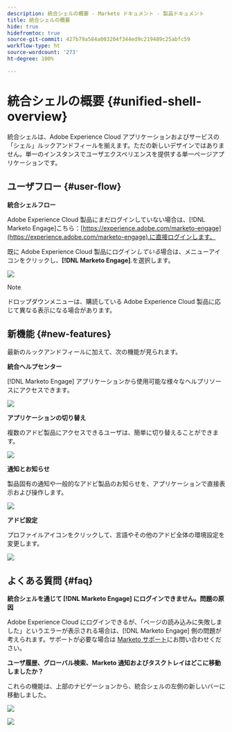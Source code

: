 ```yaml
---
description: 統合シェルの概要 - Marketo ドキュメント - 製品ドキュメント
title: 統合シェルの概要
hide: true
hidefromtoc: true
source-git-commit: 427b79a584a003204f344ed9c219489c25abfc59
workflow-type: ht
source-wordcount: '273'
ht-degree: 100%

---
```


# 統合シェルの概要 {#unified-shell-overview}

統合シェルは、Adobe Experience Cloud アプリケーションおよびサービスの「シェル」ルックアンドフィールを揃えます。ただの新しいデザインではありません。単一のインスタンスでユーザエクスペリエンスを提供する単一ページアプリケーションです。

## ユーザフロー {#user-flow}

**統合シェルフロー**

Adobe Experience Cloud 製品にまだログインしていない場合は、[!DNL Marketo Engage]こちら：[https://experience.adobe.com/marketo-engage](https://experience.adobe.com/marketo-engage).に直接ログインします。

既に Adobe Experience Cloud 製品にログイン&#x200B;_している_&#x200B;場合は、メニューアイコンをクリックし、**[!DNL Marketo Engage]**.を選択します。

![](assets/unified-shell-overview-1.png)

>[!NOTE]
>
>ドロップダウンメニューは、購読している Adobe Experience Cloud 製品に応じて異なる表示になる場合があります。

## 新機能 {#new-features}

最新のルックアンドフィールに加えて、次の機能が見られます。

**統合ヘルプセンター**

[!DNL Marketo Engage] アプリケーションから使用可能な様々なヘルプリソースにアクセスできます。

![](assets/unified-shell-overview-2.png)

**アプリケーションの切り替え**

複数のアドビ製品にアクセスできるユーザは、簡単に切り替えることができます。

![](assets/unified-shell-overview-3.png)

**通知とお知らせ**

製品固有の通知や一般的なアドビ製品のお知らせを、アプリケーションで直接表示および操作します。

![](assets/unified-shell-overview-4.png)

**アドビ設定**

プロファイルアイコンをクリックして、言語やその他のアドビ全体の環境設定を変更します。

![](assets/unified-shell-overview-5.png)

## よくある質問 {#faq}

**統合シェルを通じて [!DNL Marketo Engage] にログインできません。問題の原因**

Adobe Experience Cloud にログインできるが、「ページの読み込みに失敗しました」というエラーが表示される場合は、[!DNL Marketo Engage] 側の問題が考えられます。サポートが必要な場合は [Marketo サポート](https://nation.marketo.com/t5/support/ct-p/Support)にお問い合わせください。

**ユーザ履歴、グローバル検索、Marketo 通知およびタスクトレイはどこに移動しましたか？**

これらの機能は、上部のナビゲーションから、統合シェルの左側の新しいバーに移動しました。

![](assets/unified-shell-overview-6.png)

![](assets/unified-shell-overview-7.png)
